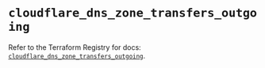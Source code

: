 # `cloudflare_dns_zone_transfers_outgoing`

Refer to the Terraform Registry for docs: [`cloudflare_dns_zone_transfers_outgoing`](https://registry.terraform.io/providers/cloudflare/cloudflare/5.7.1/docs/resources/dns_zone_transfers_outgoing).
